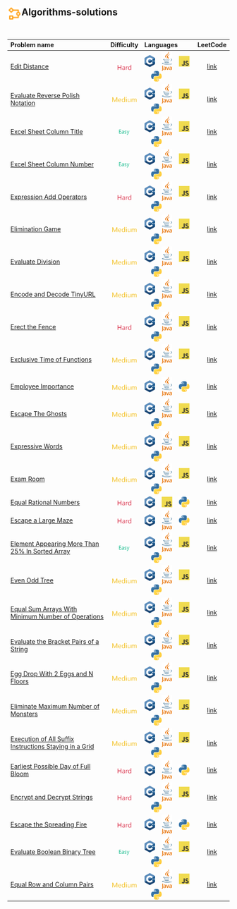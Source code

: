 ## <div align="left"><img src="https://github.com/AnasImloul/Leetcode-Solutions/blob/main/icons/algo.svg" width="32px" align="left"/>Algorithms-solutions</div>
<br>

| Problem name | Difficulty | Languages | LeetCode |
|:-------------|:----------:|:----------|:--------:|
|[Edit Distance](./Edit%20Distance)|<img src="https://github.com/AnasImloul/Leetcode-Solutions/blob/main/icons/hard.svg" height="12px" align="center"/>|<a href="./Edit%20Distance/Edit%20Distance.cpp"><img src="https://github.com/AnasImloul/Leetcode-Solutions/blob/main/icons/c%2B%2B.svg" width="24px" align="center"/></a>&nbsp;&nbsp;&nbsp;&nbsp;<a href="./Edit%20Distance/Edit%20Distance.java"><img src="https://github.com/AnasImloul/Leetcode-Solutions/blob/main/icons/java.svg" width="24px" align="center"/></a>&nbsp;&nbsp;&nbsp;&nbsp;<a href="./Edit%20Distance/Edit%20Distance.js"><img src="https://github.com/AnasImloul/Leetcode-Solutions/blob/main/icons/javascript.svg" width="24px" align="center"/></a>&nbsp;&nbsp;&nbsp;&nbsp;<a href="./Edit%20Distance/Edit%20Distance.txt"><img src="https://github.com/AnasImloul/Leetcode-Solutions/blob/main/icons/python.svg" width="24px" align="center"/></a>|[link](https://www.leetcode.com/problems/edit-distance)|
|[Evaluate Reverse Polish Notation](./Evaluate%20Reverse%20Polish%20Notation)|<img src="https://github.com/AnasImloul/Leetcode-Solutions/blob/main/icons/medium.svg" height="12px" align="center"/>|<a href="./Evaluate%20Reverse%20Polish%20Notation/Evaluate%20Reverse%20Polish%20Notation.cpp"><img src="https://github.com/AnasImloul/Leetcode-Solutions/blob/main/icons/c%2B%2B.svg" width="24px" align="center"/></a>&nbsp;&nbsp;&nbsp;&nbsp;<a href="./Evaluate%20Reverse%20Polish%20Notation/Evaluate%20Reverse%20Polish%20Notation.java"><img src="https://github.com/AnasImloul/Leetcode-Solutions/blob/main/icons/java.svg" width="24px" align="center"/></a>&nbsp;&nbsp;&nbsp;&nbsp;<a href="./Evaluate%20Reverse%20Polish%20Notation/Evaluate%20Reverse%20Polish%20Notation.js"><img src="https://github.com/AnasImloul/Leetcode-Solutions/blob/main/icons/javascript.svg" width="24px" align="center"/></a>&nbsp;&nbsp;&nbsp;&nbsp;<a href="./Evaluate%20Reverse%20Polish%20Notation/Evaluate%20Reverse%20Polish%20Notation.txt"><img src="https://github.com/AnasImloul/Leetcode-Solutions/blob/main/icons/python.svg" width="24px" align="center"/></a>|[link](https://www.leetcode.com/problems/evaluate-reverse-polish-notation)|
|[Excel Sheet Column Title](./Excel%20Sheet%20Column%20Title)|<img src="https://github.com/AnasImloul/Leetcode-Solutions/blob/main/icons/easy.svg" height="12px" align="center"/>|<a href="./Excel%20Sheet%20Column%20Title/Excel%20Sheet%20Column%20Title.cpp"><img src="https://github.com/AnasImloul/Leetcode-Solutions/blob/main/icons/c%2B%2B.svg" width="24px" align="center"/></a>&nbsp;&nbsp;&nbsp;&nbsp;<a href="./Excel%20Sheet%20Column%20Title/Excel%20Sheet%20Column%20Title.java"><img src="https://github.com/AnasImloul/Leetcode-Solutions/blob/main/icons/java.svg" width="24px" align="center"/></a>&nbsp;&nbsp;&nbsp;&nbsp;<a href="./Excel%20Sheet%20Column%20Title/Excel%20Sheet%20Column%20Title.js"><img src="https://github.com/AnasImloul/Leetcode-Solutions/blob/main/icons/javascript.svg" width="24px" align="center"/></a>&nbsp;&nbsp;&nbsp;&nbsp;<a href="./Excel%20Sheet%20Column%20Title/Excel%20Sheet%20Column%20Title.txt"><img src="https://github.com/AnasImloul/Leetcode-Solutions/blob/main/icons/python.svg" width="24px" align="center"/></a>|[link](https://www.leetcode.com/problems/excel-sheet-column-title)|
|[Excel Sheet Column Number](./Excel%20Sheet%20Column%20Number)|<img src="https://github.com/AnasImloul/Leetcode-Solutions/blob/main/icons/easy.svg" height="12px" align="center"/>|<a href="./Excel%20Sheet%20Column%20Number/Excel%20Sheet%20Column%20Number.cpp"><img src="https://github.com/AnasImloul/Leetcode-Solutions/blob/main/icons/c%2B%2B.svg" width="24px" align="center"/></a>&nbsp;&nbsp;&nbsp;&nbsp;<a href="./Excel%20Sheet%20Column%20Number/Excel%20Sheet%20Column%20Number.java"><img src="https://github.com/AnasImloul/Leetcode-Solutions/blob/main/icons/java.svg" width="24px" align="center"/></a>&nbsp;&nbsp;&nbsp;&nbsp;<a href="./Excel%20Sheet%20Column%20Number/Excel%20Sheet%20Column%20Number.js"><img src="https://github.com/AnasImloul/Leetcode-Solutions/blob/main/icons/javascript.svg" width="24px" align="center"/></a>&nbsp;&nbsp;&nbsp;&nbsp;<a href="./Excel%20Sheet%20Column%20Number/Excel%20Sheet%20Column%20Number.txt"><img src="https://github.com/AnasImloul/Leetcode-Solutions/blob/main/icons/python.svg" width="24px" align="center"/></a>|[link](https://www.leetcode.com/problems/excel-sheet-column-number)|
|[Expression Add Operators](./Expression%20Add%20Operators)|<img src="https://github.com/AnasImloul/Leetcode-Solutions/blob/main/icons/hard.svg" height="12px" align="center"/>|<a href="./Expression%20Add%20Operators/Expression%20Add%20Operators.cpp"><img src="https://github.com/AnasImloul/Leetcode-Solutions/blob/main/icons/c%2B%2B.svg" width="24px" align="center"/></a>&nbsp;&nbsp;&nbsp;&nbsp;<a href="./Expression%20Add%20Operators/Expression%20Add%20Operators.java"><img src="https://github.com/AnasImloul/Leetcode-Solutions/blob/main/icons/java.svg" width="24px" align="center"/></a>&nbsp;&nbsp;&nbsp;&nbsp;<a href="./Expression%20Add%20Operators/Expression%20Add%20Operators.js"><img src="https://github.com/AnasImloul/Leetcode-Solutions/blob/main/icons/javascript.svg" width="24px" align="center"/></a>&nbsp;&nbsp;&nbsp;&nbsp;<a href="./Expression%20Add%20Operators/Expression%20Add%20Operators.txt"><img src="https://github.com/AnasImloul/Leetcode-Solutions/blob/main/icons/python.svg" width="24px" align="center"/></a>|[link](https://www.leetcode.com/problems/expression-add-operators)|
|[Elimination Game](./Elimination%20Game)|<img src="https://github.com/AnasImloul/Leetcode-Solutions/blob/main/icons/medium.svg" height="12px" align="center"/>|<a href="./Elimination%20Game/Elimination%20Game.cpp"><img src="https://github.com/AnasImloul/Leetcode-Solutions/blob/main/icons/c%2B%2B.svg" width="24px" align="center"/></a>&nbsp;&nbsp;&nbsp;&nbsp;<a href="./Elimination%20Game/Elimination%20Game.java"><img src="https://github.com/AnasImloul/Leetcode-Solutions/blob/main/icons/java.svg" width="24px" align="center"/></a>&nbsp;&nbsp;&nbsp;&nbsp;<a href="./Elimination%20Game/Elimination%20Game.js"><img src="https://github.com/AnasImloul/Leetcode-Solutions/blob/main/icons/javascript.svg" width="24px" align="center"/></a>&nbsp;&nbsp;&nbsp;&nbsp;<a href="./Elimination%20Game/Elimination%20Game.txt"><img src="https://github.com/AnasImloul/Leetcode-Solutions/blob/main/icons/python.svg" width="24px" align="center"/></a>|[link](https://www.leetcode.com/problems/elimination-game)|
|[Evaluate Division](./Evaluate%20Division)|<img src="https://github.com/AnasImloul/Leetcode-Solutions/blob/main/icons/medium.svg" height="12px" align="center"/>|<a href="./Evaluate%20Division/Evaluate%20Division.cpp"><img src="https://github.com/AnasImloul/Leetcode-Solutions/blob/main/icons/c%2B%2B.svg" width="24px" align="center"/></a>&nbsp;&nbsp;&nbsp;&nbsp;<a href="./Evaluate%20Division/Evaluate%20Division.java"><img src="https://github.com/AnasImloul/Leetcode-Solutions/blob/main/icons/java.svg" width="24px" align="center"/></a>&nbsp;&nbsp;&nbsp;&nbsp;<a href="./Evaluate%20Division/Evaluate%20Division.js"><img src="https://github.com/AnasImloul/Leetcode-Solutions/blob/main/icons/javascript.svg" width="24px" align="center"/></a>&nbsp;&nbsp;&nbsp;&nbsp;<a href="./Evaluate%20Division/Evaluate%20Division.txt"><img src="https://github.com/AnasImloul/Leetcode-Solutions/blob/main/icons/python.svg" width="24px" align="center"/></a>|[link](https://www.leetcode.com/problems/evaluate-division)|
|[Encode and Decode TinyURL](./Encode%20and%20Decode%20TinyURL)|<img src="https://github.com/AnasImloul/Leetcode-Solutions/blob/main/icons/medium.svg" height="12px" align="center"/>|<a href="./Encode%20and%20Decode%20TinyURL/Encode%20and%20Decode%20TinyURL.cpp"><img src="https://github.com/AnasImloul/Leetcode-Solutions/blob/main/icons/c%2B%2B.svg" width="24px" align="center"/></a>&nbsp;&nbsp;&nbsp;&nbsp;<a href="./Encode%20and%20Decode%20TinyURL/Encode%20and%20Decode%20TinyURL.java"><img src="https://github.com/AnasImloul/Leetcode-Solutions/blob/main/icons/java.svg" width="24px" align="center"/></a>&nbsp;&nbsp;&nbsp;&nbsp;<a href="./Encode%20and%20Decode%20TinyURL/Encode%20and%20Decode%20TinyURL.js"><img src="https://github.com/AnasImloul/Leetcode-Solutions/blob/main/icons/javascript.svg" width="24px" align="center"/></a>&nbsp;&nbsp;&nbsp;&nbsp;<a href="./Encode%20and%20Decode%20TinyURL/Encode%20and%20Decode%20TinyURL.txt"><img src="https://github.com/AnasImloul/Leetcode-Solutions/blob/main/icons/python.svg" width="24px" align="center"/></a>|[link](https://www.leetcode.com/problems/encode-and-decode-tinyurl)|
|[Erect the Fence](./Erect%20the%20Fence)|<img src="https://github.com/AnasImloul/Leetcode-Solutions/blob/main/icons/hard.svg" height="12px" align="center"/>|<a href="./Erect%20the%20Fence/Erect%20the%20Fence.cpp"><img src="https://github.com/AnasImloul/Leetcode-Solutions/blob/main/icons/c%2B%2B.svg" width="24px" align="center"/></a>&nbsp;&nbsp;&nbsp;&nbsp;<a href="./Erect%20the%20Fence/Erect%20the%20Fence.java"><img src="https://github.com/AnasImloul/Leetcode-Solutions/blob/main/icons/java.svg" width="24px" align="center"/></a>&nbsp;&nbsp;&nbsp;&nbsp;<a href="./Erect%20the%20Fence/Erect%20the%20Fence.js"><img src="https://github.com/AnasImloul/Leetcode-Solutions/blob/main/icons/javascript.svg" width="24px" align="center"/></a>&nbsp;&nbsp;&nbsp;&nbsp;<a href="./Erect%20the%20Fence/Erect%20the%20Fence.txt"><img src="https://github.com/AnasImloul/Leetcode-Solutions/blob/main/icons/python.svg" width="24px" align="center"/></a>|[link](https://www.leetcode.com/problems/erect-the-fence)|
|[Exclusive Time of Functions](./Exclusive%20Time%20of%20Functions)|<img src="https://github.com/AnasImloul/Leetcode-Solutions/blob/main/icons/medium.svg" height="12px" align="center"/>|<a href="./Exclusive%20Time%20of%20Functions/Exclusive%20Time%20of%20Functions.cpp"><img src="https://github.com/AnasImloul/Leetcode-Solutions/blob/main/icons/c%2B%2B.svg" width="24px" align="center"/></a>&nbsp;&nbsp;&nbsp;&nbsp;<a href="./Exclusive%20Time%20of%20Functions/Exclusive%20Time%20of%20Functions.java"><img src="https://github.com/AnasImloul/Leetcode-Solutions/blob/main/icons/java.svg" width="24px" align="center"/></a>&nbsp;&nbsp;&nbsp;&nbsp;<a href="./Exclusive%20Time%20of%20Functions/Exclusive%20Time%20of%20Functions.js"><img src="https://github.com/AnasImloul/Leetcode-Solutions/blob/main/icons/javascript.svg" width="24px" align="center"/></a>&nbsp;&nbsp;&nbsp;&nbsp;<a href="./Exclusive%20Time%20of%20Functions/Exclusive%20Time%20of%20Functions.txt"><img src="https://github.com/AnasImloul/Leetcode-Solutions/blob/main/icons/python.svg" width="24px" align="center"/></a>|[link](https://www.leetcode.com/problems/exclusive-time-of-functions)|
|[Employee Importance](./Employee%20Importance)|<img src="https://github.com/AnasImloul/Leetcode-Solutions/blob/main/icons/medium.svg" height="12px" align="center"/>|<a href="./Employee%20Importance/Employee%20Importance.cpp"><img src="https://github.com/AnasImloul/Leetcode-Solutions/blob/main/icons/c%2B%2B.svg" width="24px" align="center"/></a>&nbsp;&nbsp;&nbsp;&nbsp;<a href="./Employee%20Importance/Employee%20Importance.java"><img src="https://github.com/AnasImloul/Leetcode-Solutions/blob/main/icons/java.svg" width="24px" align="center"/></a>&nbsp;&nbsp;&nbsp;&nbsp;<a href="./Employee%20Importance/Employee%20Importance.txt"><img src="https://github.com/AnasImloul/Leetcode-Solutions/blob/main/icons/python.svg" width="24px" align="center"/></a>|[link](https://www.leetcode.com/problems/employee-importance)|
|[Escape The Ghosts](./Escape%20The%20Ghosts)|<img src="https://github.com/AnasImloul/Leetcode-Solutions/blob/main/icons/medium.svg" height="12px" align="center"/>|<a href="./Escape%20The%20Ghosts/Escape%20The%20Ghosts.cpp"><img src="https://github.com/AnasImloul/Leetcode-Solutions/blob/main/icons/c%2B%2B.svg" width="24px" align="center"/></a>&nbsp;&nbsp;&nbsp;&nbsp;<a href="./Escape%20The%20Ghosts/Escape%20The%20Ghosts.java"><img src="https://github.com/AnasImloul/Leetcode-Solutions/blob/main/icons/java.svg" width="24px" align="center"/></a>&nbsp;&nbsp;&nbsp;&nbsp;<a href="./Escape%20The%20Ghosts/Escape%20The%20Ghosts.js"><img src="https://github.com/AnasImloul/Leetcode-Solutions/blob/main/icons/javascript.svg" width="24px" align="center"/></a>&nbsp;&nbsp;&nbsp;&nbsp;<a href="./Escape%20The%20Ghosts/Escape%20The%20Ghosts.txt"><img src="https://github.com/AnasImloul/Leetcode-Solutions/blob/main/icons/python.svg" width="24px" align="center"/></a>|[link](https://www.leetcode.com/problems/escape-the-ghosts)|
|[Expressive Words](./Expressive%20Words)|<img src="https://github.com/AnasImloul/Leetcode-Solutions/blob/main/icons/medium.svg" height="12px" align="center"/>|<a href="./Expressive%20Words/Expressive%20Words.cpp"><img src="https://github.com/AnasImloul/Leetcode-Solutions/blob/main/icons/c%2B%2B.svg" width="24px" align="center"/></a>&nbsp;&nbsp;&nbsp;&nbsp;<a href="./Expressive%20Words/Expressive%20Words.java"><img src="https://github.com/AnasImloul/Leetcode-Solutions/blob/main/icons/java.svg" width="24px" align="center"/></a>&nbsp;&nbsp;&nbsp;&nbsp;<a href="./Expressive%20Words/Expressive%20Words.js"><img src="https://github.com/AnasImloul/Leetcode-Solutions/blob/main/icons/javascript.svg" width="24px" align="center"/></a>&nbsp;&nbsp;&nbsp;&nbsp;<a href="./Expressive%20Words/Expressive%20Words.txt"><img src="https://github.com/AnasImloul/Leetcode-Solutions/blob/main/icons/python.svg" width="24px" align="center"/></a>|[link](https://www.leetcode.com/problems/expressive-words)|
|[Exam Room](./Exam%20Room)|<img src="https://github.com/AnasImloul/Leetcode-Solutions/blob/main/icons/medium.svg" height="12px" align="center"/>|<a href="./Exam%20Room/Exam%20Room.cpp"><img src="https://github.com/AnasImloul/Leetcode-Solutions/blob/main/icons/c%2B%2B.svg" width="24px" align="center"/></a>&nbsp;&nbsp;&nbsp;&nbsp;<a href="./Exam%20Room/Exam%20Room.java"><img src="https://github.com/AnasImloul/Leetcode-Solutions/blob/main/icons/java.svg" width="24px" align="center"/></a>&nbsp;&nbsp;&nbsp;&nbsp;<a href="./Exam%20Room/Exam%20Room.js"><img src="https://github.com/AnasImloul/Leetcode-Solutions/blob/main/icons/javascript.svg" width="24px" align="center"/></a>&nbsp;&nbsp;&nbsp;&nbsp;<a href="./Exam%20Room/Exam%20Room.txt"><img src="https://github.com/AnasImloul/Leetcode-Solutions/blob/main/icons/python.svg" width="24px" align="center"/></a>|[link](https://www.leetcode.com/problems/exam-room)|
|[Equal Rational Numbers](./Equal%20Rational%20Numbers)|<img src="https://github.com/AnasImloul/Leetcode-Solutions/blob/main/icons/hard.svg" height="12px" align="center"/>|<a href="./Equal%20Rational%20Numbers/Equal%20Rational%20Numbers.cpp"><img src="https://github.com/AnasImloul/Leetcode-Solutions/blob/main/icons/c%2B%2B.svg" width="24px" align="center"/></a>&nbsp;&nbsp;&nbsp;&nbsp;<a href="./Equal%20Rational%20Numbers/Equal%20Rational%20Numbers.js"><img src="https://github.com/AnasImloul/Leetcode-Solutions/blob/main/icons/javascript.svg" width="24px" align="center"/></a>&nbsp;&nbsp;&nbsp;&nbsp;<a href="./Equal%20Rational%20Numbers/Equal%20Rational%20Numbers.txt"><img src="https://github.com/AnasImloul/Leetcode-Solutions/blob/main/icons/python.svg" width="24px" align="center"/></a>|[link](https://www.leetcode.com/problems/equal-rational-numbers)|
|[Escape a Large Maze](./Escape%20a%20Large%20Maze)|<img src="https://github.com/AnasImloul/Leetcode-Solutions/blob/main/icons/hard.svg" height="12px" align="center"/>|<a href="./Escape%20a%20Large%20Maze/Escape%20a%20Large%20Maze.cpp"><img src="https://github.com/AnasImloul/Leetcode-Solutions/blob/main/icons/c%2B%2B.svg" width="24px" align="center"/></a>&nbsp;&nbsp;&nbsp;&nbsp;<a href="./Escape%20a%20Large%20Maze/Escape%20a%20Large%20Maze.java"><img src="https://github.com/AnasImloul/Leetcode-Solutions/blob/main/icons/java.svg" width="24px" align="center"/></a>&nbsp;&nbsp;&nbsp;&nbsp;<a href="./Escape%20a%20Large%20Maze/Escape%20a%20Large%20Maze.txt"><img src="https://github.com/AnasImloul/Leetcode-Solutions/blob/main/icons/python.svg" width="24px" align="center"/></a>|[link](https://www.leetcode.com/problems/escape-a-large-maze)|
|[Element Appearing More Than 25% In Sorted Array](./Element%20Appearing%20More%20Than%2025%25%20In%20Sorted%20Array)|<img src="https://github.com/AnasImloul/Leetcode-Solutions/blob/main/icons/easy.svg" height="12px" align="center"/>|<a href="./Element%20Appearing%20More%20Than%2025%25%20In%20Sorted%20Array/Element%20Appearing%20More%20Than%2025%25%20In%20Sorted%20Array.cpp"><img src="https://github.com/AnasImloul/Leetcode-Solutions/blob/main/icons/c%2B%2B.svg" width="24px" align="center"/></a>&nbsp;&nbsp;&nbsp;&nbsp;<a href="./Element%20Appearing%20More%20Than%2025%25%20In%20Sorted%20Array/Element%20Appearing%20More%20Than%2025%25%20In%20Sorted%20Array.java"><img src="https://github.com/AnasImloul/Leetcode-Solutions/blob/main/icons/java.svg" width="24px" align="center"/></a>&nbsp;&nbsp;&nbsp;&nbsp;<a href="./Element%20Appearing%20More%20Than%2025%25%20In%20Sorted%20Array/Element%20Appearing%20More%20Than%2025%25%20In%20Sorted%20Array.js"><img src="https://github.com/AnasImloul/Leetcode-Solutions/blob/main/icons/javascript.svg" width="24px" align="center"/></a>&nbsp;&nbsp;&nbsp;&nbsp;<a href="./Element%20Appearing%20More%20Than%2025%25%20In%20Sorted%20Array/Element%20Appearing%20More%20Than%2025%25%20In%20Sorted%20Array.txt"><img src="https://github.com/AnasImloul/Leetcode-Solutions/blob/main/icons/python.svg" width="24px" align="center"/></a>|[link](https://www.leetcode.com/problems/element-appearing-more-than-25-in-sorted-array)|
|[Even Odd Tree](./Even%20Odd%20Tree)|<img src="https://github.com/AnasImloul/Leetcode-Solutions/blob/main/icons/medium.svg" height="12px" align="center"/>|<a href="./Even%20Odd%20Tree/Even%20Odd%20Tree.cpp"><img src="https://github.com/AnasImloul/Leetcode-Solutions/blob/main/icons/c%2B%2B.svg" width="24px" align="center"/></a>&nbsp;&nbsp;&nbsp;&nbsp;<a href="./Even%20Odd%20Tree/Even%20Odd%20Tree.java"><img src="https://github.com/AnasImloul/Leetcode-Solutions/blob/main/icons/java.svg" width="24px" align="center"/></a>&nbsp;&nbsp;&nbsp;&nbsp;<a href="./Even%20Odd%20Tree/Even%20Odd%20Tree.js"><img src="https://github.com/AnasImloul/Leetcode-Solutions/blob/main/icons/javascript.svg" width="24px" align="center"/></a>&nbsp;&nbsp;&nbsp;&nbsp;<a href="./Even%20Odd%20Tree/Even%20Odd%20Tree.txt"><img src="https://github.com/AnasImloul/Leetcode-Solutions/blob/main/icons/python.svg" width="24px" align="center"/></a>|[link](https://www.leetcode.com/problems/even-odd-tree)|
|[Equal Sum Arrays With Minimum Number of Operations](./Equal%20Sum%20Arrays%20With%20Minimum%20Number%20of%20Operations)|<img src="https://github.com/AnasImloul/Leetcode-Solutions/blob/main/icons/medium.svg" height="12px" align="center"/>|<a href="./Equal%20Sum%20Arrays%20With%20Minimum%20Number%20of%20Operations/Equal%20Sum%20Arrays%20With%20Minimum%20Number%20of%20Operations.cpp"><img src="https://github.com/AnasImloul/Leetcode-Solutions/blob/main/icons/c%2B%2B.svg" width="24px" align="center"/></a>&nbsp;&nbsp;&nbsp;&nbsp;<a href="./Equal%20Sum%20Arrays%20With%20Minimum%20Number%20of%20Operations/Equal%20Sum%20Arrays%20With%20Minimum%20Number%20of%20Operations.java"><img src="https://github.com/AnasImloul/Leetcode-Solutions/blob/main/icons/java.svg" width="24px" align="center"/></a>&nbsp;&nbsp;&nbsp;&nbsp;<a href="./Equal%20Sum%20Arrays%20With%20Minimum%20Number%20of%20Operations/Equal%20Sum%20Arrays%20With%20Minimum%20Number%20of%20Operations.js"><img src="https://github.com/AnasImloul/Leetcode-Solutions/blob/main/icons/javascript.svg" width="24px" align="center"/></a>&nbsp;&nbsp;&nbsp;&nbsp;<a href="./Equal%20Sum%20Arrays%20With%20Minimum%20Number%20of%20Operations/Equal%20Sum%20Arrays%20With%20Minimum%20Number%20of%20Operations.txt"><img src="https://github.com/AnasImloul/Leetcode-Solutions/blob/main/icons/python.svg" width="24px" align="center"/></a>|[link](https://www.leetcode.com/problems/equal-sum-arrays-with-minimum-number-of-operations)|
|[Evaluate the Bracket Pairs of a String](./Evaluate%20the%20Bracket%20Pairs%20of%20a%20String)|<img src="https://github.com/AnasImloul/Leetcode-Solutions/blob/main/icons/medium.svg" height="12px" align="center"/>|<a href="./Evaluate%20the%20Bracket%20Pairs%20of%20a%20String/Evaluate%20the%20Bracket%20Pairs%20of%20a%20String.cpp"><img src="https://github.com/AnasImloul/Leetcode-Solutions/blob/main/icons/c%2B%2B.svg" width="24px" align="center"/></a>&nbsp;&nbsp;&nbsp;&nbsp;<a href="./Evaluate%20the%20Bracket%20Pairs%20of%20a%20String/Evaluate%20the%20Bracket%20Pairs%20of%20a%20String.java"><img src="https://github.com/AnasImloul/Leetcode-Solutions/blob/main/icons/java.svg" width="24px" align="center"/></a>&nbsp;&nbsp;&nbsp;&nbsp;<a href="./Evaluate%20the%20Bracket%20Pairs%20of%20a%20String/Evaluate%20the%20Bracket%20Pairs%20of%20a%20String.js"><img src="https://github.com/AnasImloul/Leetcode-Solutions/blob/main/icons/javascript.svg" width="24px" align="center"/></a>&nbsp;&nbsp;&nbsp;&nbsp;<a href="./Evaluate%20the%20Bracket%20Pairs%20of%20a%20String/Evaluate%20the%20Bracket%20Pairs%20of%20a%20String.txt"><img src="https://github.com/AnasImloul/Leetcode-Solutions/blob/main/icons/python.svg" width="24px" align="center"/></a>|[link](https://www.leetcode.com/problems/evaluate-the-bracket-pairs-of-a-string)|
|[Egg Drop With 2 Eggs and N Floors](./Egg%20Drop%20With%202%20Eggs%20and%20N%20Floors)|<img src="https://github.com/AnasImloul/Leetcode-Solutions/blob/main/icons/medium.svg" height="12px" align="center"/>|<a href="./Egg%20Drop%20With%202%20Eggs%20and%20N%20Floors/Egg%20Drop%20With%202%20Eggs%20and%20N%20Floors.cpp"><img src="https://github.com/AnasImloul/Leetcode-Solutions/blob/main/icons/c%2B%2B.svg" width="24px" align="center"/></a>&nbsp;&nbsp;&nbsp;&nbsp;<a href="./Egg%20Drop%20With%202%20Eggs%20and%20N%20Floors/Egg%20Drop%20With%202%20Eggs%20and%20N%20Floors.java"><img src="https://github.com/AnasImloul/Leetcode-Solutions/blob/main/icons/java.svg" width="24px" align="center"/></a>&nbsp;&nbsp;&nbsp;&nbsp;<a href="./Egg%20Drop%20With%202%20Eggs%20and%20N%20Floors/Egg%20Drop%20With%202%20Eggs%20and%20N%20Floors.js"><img src="https://github.com/AnasImloul/Leetcode-Solutions/blob/main/icons/javascript.svg" width="24px" align="center"/></a>&nbsp;&nbsp;&nbsp;&nbsp;<a href="./Egg%20Drop%20With%202%20Eggs%20and%20N%20Floors/Egg%20Drop%20With%202%20Eggs%20and%20N%20Floors.txt"><img src="https://github.com/AnasImloul/Leetcode-Solutions/blob/main/icons/python.svg" width="24px" align="center"/></a>|[link](https://www.leetcode.com/problems/egg-drop-with-2-eggs-and-n-floors)|
|[Eliminate Maximum Number of Monsters](./Eliminate%20Maximum%20Number%20of%20Monsters)|<img src="https://github.com/AnasImloul/Leetcode-Solutions/blob/main/icons/medium.svg" height="12px" align="center"/>|<a href="./Eliminate%20Maximum%20Number%20of%20Monsters/Eliminate%20Maximum%20Number%20of%20Monsters.cpp"><img src="https://github.com/AnasImloul/Leetcode-Solutions/blob/main/icons/c%2B%2B.svg" width="24px" align="center"/></a>&nbsp;&nbsp;&nbsp;&nbsp;<a href="./Eliminate%20Maximum%20Number%20of%20Monsters/Eliminate%20Maximum%20Number%20of%20Monsters.java"><img src="https://github.com/AnasImloul/Leetcode-Solutions/blob/main/icons/java.svg" width="24px" align="center"/></a>&nbsp;&nbsp;&nbsp;&nbsp;<a href="./Eliminate%20Maximum%20Number%20of%20Monsters/Eliminate%20Maximum%20Number%20of%20Monsters.js"><img src="https://github.com/AnasImloul/Leetcode-Solutions/blob/main/icons/javascript.svg" width="24px" align="center"/></a>&nbsp;&nbsp;&nbsp;&nbsp;<a href="./Eliminate%20Maximum%20Number%20of%20Monsters/Eliminate%20Maximum%20Number%20of%20Monsters.txt"><img src="https://github.com/AnasImloul/Leetcode-Solutions/blob/main/icons/python.svg" width="24px" align="center"/></a>|[link](https://www.leetcode.com/problems/eliminate-maximum-number-of-monsters)|
|[Execution of All Suffix Instructions Staying in a Grid](./Execution%20of%20All%20Suffix%20Instructions%20Staying%20in%20a%20Grid)|<img src="https://github.com/AnasImloul/Leetcode-Solutions/blob/main/icons/medium.svg" height="12px" align="center"/>|<a href="./Execution%20of%20All%20Suffix%20Instructions%20Staying%20in%20a%20Grid/Execution%20of%20All%20Suffix%20Instructions%20Staying%20in%20a%20Grid.cpp"><img src="https://github.com/AnasImloul/Leetcode-Solutions/blob/main/icons/c%2B%2B.svg" width="24px" align="center"/></a>&nbsp;&nbsp;&nbsp;&nbsp;<a href="./Execution%20of%20All%20Suffix%20Instructions%20Staying%20in%20a%20Grid/Execution%20of%20All%20Suffix%20Instructions%20Staying%20in%20a%20Grid.java"><img src="https://github.com/AnasImloul/Leetcode-Solutions/blob/main/icons/java.svg" width="24px" align="center"/></a>&nbsp;&nbsp;&nbsp;&nbsp;<a href="./Execution%20of%20All%20Suffix%20Instructions%20Staying%20in%20a%20Grid/Execution%20of%20All%20Suffix%20Instructions%20Staying%20in%20a%20Grid.js"><img src="https://github.com/AnasImloul/Leetcode-Solutions/blob/main/icons/javascript.svg" width="24px" align="center"/></a>&nbsp;&nbsp;&nbsp;&nbsp;<a href="./Execution%20of%20All%20Suffix%20Instructions%20Staying%20in%20a%20Grid/Execution%20of%20All%20Suffix%20Instructions%20Staying%20in%20a%20Grid.txt"><img src="https://github.com/AnasImloul/Leetcode-Solutions/blob/main/icons/python.svg" width="24px" align="center"/></a>|[link](https://www.leetcode.com/problems/execution-of-all-suffix-instructions-staying-in-a-grid)|
|[Earliest Possible Day of Full Bloom](./Earliest%20Possible%20Day%20of%20Full%20Bloom)|<img src="https://github.com/AnasImloul/Leetcode-Solutions/blob/main/icons/hard.svg" height="12px" align="center"/>|<a href="./Earliest%20Possible%20Day%20of%20Full%20Bloom/Earliest%20Possible%20Day%20of%20Full%20Bloom.cpp"><img src="https://github.com/AnasImloul/Leetcode-Solutions/blob/main/icons/c%2B%2B.svg" width="24px" align="center"/></a>&nbsp;&nbsp;&nbsp;&nbsp;<a href="./Earliest%20Possible%20Day%20of%20Full%20Bloom/Earliest%20Possible%20Day%20of%20Full%20Bloom.java"><img src="https://github.com/AnasImloul/Leetcode-Solutions/blob/main/icons/java.svg" width="24px" align="center"/></a>&nbsp;&nbsp;&nbsp;&nbsp;<a href="./Earliest%20Possible%20Day%20of%20Full%20Bloom/Earliest%20Possible%20Day%20of%20Full%20Bloom.txt"><img src="https://github.com/AnasImloul/Leetcode-Solutions/blob/main/icons/python.svg" width="24px" align="center"/></a>|[link](https://www.leetcode.com/problems/earliest-possible-day-of-full-bloom)|
|[Encrypt and Decrypt Strings](./Encrypt%20and%20Decrypt%20Strings)|<img src="https://github.com/AnasImloul/Leetcode-Solutions/blob/main/icons/hard.svg" height="12px" align="center"/>|<a href="./Encrypt%20and%20Decrypt%20Strings/Encrypt%20and%20Decrypt%20Strings.cpp"><img src="https://github.com/AnasImloul/Leetcode-Solutions/blob/main/icons/c%2B%2B.svg" width="24px" align="center"/></a>&nbsp;&nbsp;&nbsp;&nbsp;<a href="./Encrypt%20and%20Decrypt%20Strings/Encrypt%20and%20Decrypt%20Strings.java"><img src="https://github.com/AnasImloul/Leetcode-Solutions/blob/main/icons/java.svg" width="24px" align="center"/></a>&nbsp;&nbsp;&nbsp;&nbsp;<a href="./Encrypt%20and%20Decrypt%20Strings/Encrypt%20and%20Decrypt%20Strings.js"><img src="https://github.com/AnasImloul/Leetcode-Solutions/blob/main/icons/javascript.svg" width="24px" align="center"/></a>&nbsp;&nbsp;&nbsp;&nbsp;<a href="./Encrypt%20and%20Decrypt%20Strings/Encrypt%20and%20Decrypt%20Strings.txt"><img src="https://github.com/AnasImloul/Leetcode-Solutions/blob/main/icons/python.svg" width="24px" align="center"/></a>|[link](https://www.leetcode.com/problems/encrypt-and-decrypt-strings)|
|[Escape the Spreading Fire](./Escape%20the%20Spreading%20Fire)|<img src="https://github.com/AnasImloul/Leetcode-Solutions/blob/main/icons/hard.svg" height="12px" align="center"/>|<a href="./Escape%20the%20Spreading%20Fire/Escape%20the%20Spreading%20Fire.cpp"><img src="https://github.com/AnasImloul/Leetcode-Solutions/blob/main/icons/c%2B%2B.svg" width="24px" align="center"/></a>&nbsp;&nbsp;&nbsp;&nbsp;<a href="./Escape%20the%20Spreading%20Fire/Escape%20the%20Spreading%20Fire.java"><img src="https://github.com/AnasImloul/Leetcode-Solutions/blob/main/icons/java.svg" width="24px" align="center"/></a>&nbsp;&nbsp;&nbsp;&nbsp;<a href="./Escape%20the%20Spreading%20Fire/Escape%20the%20Spreading%20Fire.txt"><img src="https://github.com/AnasImloul/Leetcode-Solutions/blob/main/icons/python.svg" width="24px" align="center"/></a>|[link](https://www.leetcode.com/problems/escape-the-spreading-fire)|
|[Evaluate Boolean Binary Tree](./Evaluate%20Boolean%20Binary%20Tree)|<img src="https://github.com/AnasImloul/Leetcode-Solutions/blob/main/icons/easy.svg" height="12px" align="center"/>|<a href="./Evaluate%20Boolean%20Binary%20Tree/Evaluate%20Boolean%20Binary%20Tree.cpp"><img src="https://github.com/AnasImloul/Leetcode-Solutions/blob/main/icons/c%2B%2B.svg" width="24px" align="center"/></a>&nbsp;&nbsp;&nbsp;&nbsp;<a href="./Evaluate%20Boolean%20Binary%20Tree/Evaluate%20Boolean%20Binary%20Tree.java"><img src="https://github.com/AnasImloul/Leetcode-Solutions/blob/main/icons/java.svg" width="24px" align="center"/></a>&nbsp;&nbsp;&nbsp;&nbsp;<a href="./Evaluate%20Boolean%20Binary%20Tree/Evaluate%20Boolean%20Binary%20Tree.js"><img src="https://github.com/AnasImloul/Leetcode-Solutions/blob/main/icons/javascript.svg" width="24px" align="center"/></a>&nbsp;&nbsp;&nbsp;&nbsp;<a href="./Evaluate%20Boolean%20Binary%20Tree/Evaluate%20Boolean%20Binary%20Tree.txt"><img src="https://github.com/AnasImloul/Leetcode-Solutions/blob/main/icons/python.svg" width="24px" align="center"/></a>|[link](https://www.leetcode.com/problems/evaluate-boolean-binary-tree)|
|[Equal Row and Column Pairs](./Equal%20Row%20and%20Column%20Pairs)|<img src="https://github.com/AnasImloul/Leetcode-Solutions/blob/main/icons/medium.svg" height="12px" align="center"/>|<a href="./Equal%20Row%20and%20Column%20Pairs/Equal%20Row%20and%20Column%20Pairs.cpp"><img src="https://github.com/AnasImloul/Leetcode-Solutions/blob/main/icons/c%2B%2B.svg" width="24px" align="center"/></a>&nbsp;&nbsp;&nbsp;&nbsp;<a href="./Equal%20Row%20and%20Column%20Pairs/Equal%20Row%20and%20Column%20Pairs.java"><img src="https://github.com/AnasImloul/Leetcode-Solutions/blob/main/icons/java.svg" width="24px" align="center"/></a>&nbsp;&nbsp;&nbsp;&nbsp;<a href="./Equal%20Row%20and%20Column%20Pairs/Equal%20Row%20and%20Column%20Pairs.js"><img src="https://github.com/AnasImloul/Leetcode-Solutions/blob/main/icons/javascript.svg" width="24px" align="center"/></a>&nbsp;&nbsp;&nbsp;&nbsp;<a href="./Equal%20Row%20and%20Column%20Pairs/Equal%20Row%20and%20Column%20Pairs.txt"><img src="https://github.com/AnasImloul/Leetcode-Solutions/blob/main/icons/python.svg" width="24px" align="center"/></a>|[link](https://www.leetcode.com/problems/equal-row-and-column-pairs)|